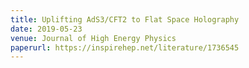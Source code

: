 ```yaml
---
title: Uplifting AdS3/CFT2 to Flat Space Holography
date: 2019-05-23
venue: Journal of High Energy Physics
paperurl: https://inspirehep.net/literature/1736545
---
```

